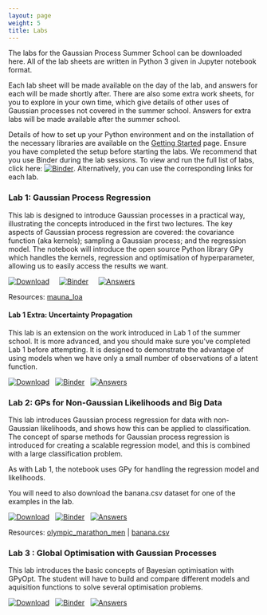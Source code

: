 ```yaml
---
layout: page
weight: 5
title: Labs
---
```


The labs for the Gaussian Process Summer School can be downloaded here. All of the lab sheets are written in Python 3 given in Jupyter notebook format.

Each lab sheet will be made available on the day of the lab, and answers for each will be made shortly after. There are also some extra work sheets, for you to explore in your own time, which give details of other uses of Gaussian processes not covered in the summer school. Answers for extra labs will be made available after the summer school.


Details of how to set up your Python environment and on the installation of the necessary libraries are available on the [Getting Started](../getting_started) page. Ensure you have completed the setup before starting the labs. We recommend that you use Binder during the lab sessions. To view and run the full list of labs, click here: [![Binder](https://mybinder.org/badge_logo.svg)](https://mybinder.org/v2/gh/gpschool/labs/2019?filepath=2019%2F). Alternatively, you can use the corresponding links for each lab.

### Lab 1: Gaussian Process Regression
This lab is designed to introduce Gaussian processes in a practical way, illustrating the concepts introduced in the first two lectures. The key aspects of Gaussian process regression are covered: the covariance function (aka kernels); sampling a Gaussian process; and the regression model. The notebook will introduce the open source Python library GPy which handles the kernels, regression and optimisation of hyperparameter, allowing us to easily access the results we want.

[![Download](https://img.shields.io/badge/download-lab%201-green)](https://github.com/gpschool/labs/raw/2019/2019/lab_1.ipynb) &nbsp;&nbsp;&nbsp; [![Binder](https://mybinder.org/badge_logo.svg)](https://mybinder.org/v2/gh/gpschool/labs/2019?filepath=2019%2Flab_1.ipynb) &nbsp;&nbsp;&nbsp; [![Answers](https://img.shields.io/badge/answers-unavailable-red)](#)

Resources: [mauna_loa](https://github.com/gpschool/labs/raw/2019/.resources/mauna_loa)

#### Lab 1 Extra: Uncertainty Propagation
This lab is an extension on the work introduced in Lab 1 of the summer school. It is more advanced, and you should make sure you've completed Lab 1 before attempting. It is designed to demonstrate the advantage of using models when we have only a small number of observations of a latent function.
 
[![Download](https://img.shields.io/badge/download-lab%201%20extra-green)](https://github.com/gpschool/labs/raw/2019/2019/lab_1_extra.ipynb)&nbsp;&nbsp;&nbsp;[![Binder](https://mybinder.org/badge_logo.svg)](https://mybinder.org/v2/gh/gpschool/labs/2019?filepath=2019%2Flab_1_extra.ipynb)&nbsp;&nbsp;&nbsp;[![Answers](https://img.shields.io/badge/answers-download-green)](https://nbviewer.jupyter.org/github/gpschool/labs/blob/2019/2019/.answers/lab_1.ipynb)

### Lab 2: GPs for Non-Gaussian Likelihoods and Big Data
This lab introduces Gaussian process regression for data with non-Gaussian likelihoods, and shows how this can be applied to classification. The concept of sparse methods for Gaussian process regression is introduced for creating a scalable regression model, and this is combined with a large classification problem.

As with Lab 1, the notebook uses GPy for handling the regression model and likelihoods.

You will need to also download the banana.csv dataset for one of the examples in the lab.

[![Download](https://img.shields.io/badge/unavailable-lab%202-red)](https://github.com/gpschool/labs/raw/2019/2019/lab_2.ipynb)&nbsp;&nbsp;&nbsp;[![Binder](https://mybinder.org/badge_logo.svg)](https://mybinder.org/v2/gh/gpschool/labs/2019?filepath=2019%2Flab_2.ipynb)&nbsp;&nbsp;&nbsp;[![Answers](https://img.shields.io/badge/answers-download-green)](https://nbviewer.jupyter.org/github/gpschool/labs/blob/2019/2019/.answers/lab_1_extra.ipynb)

Resources: [olympic_marathon_men](https://github.com/gpschool/labs/raw/2019/.resources/olympic_marathon_men) | [banana.csv](https://github.com/gpschool/labs/raw/2019/.resources/banana.csv) 

<!-- 
#### Lab 2 Extra: Deep Gaussian Processes

[![Download](https://img.shields.io/badge/unavailable-lab%202%20extra-red)](https://github.com/gpschool/labs/raw/2019/2019/lab_2_extra.ipynb)&nbsp;&nbsp;&nbsp;[![Binder](https://mybinder.org/badge_logo.svg)](https://mybinder.org/v2/gh/gpschool/labs/2019?filepath=2019%2Flab_2_extra.ipynb)&nbsp;&nbsp;&nbsp;[![Answers](https://img.shields.io/badge/answers-unavailable-red)](#)
-->


### Lab 3 : Global Optimisation with Gaussian Processes
This lab introduces the basic concepts of Bayesian optimisation with GPyOpt. The student will have to build and compare different models and aquisition functions to solve several optimisation problems.

[![Download](https://img.shields.io/badge/unavailable-lab%203-red)](https://github.com/gpschool/labs/raw/2019/2019/lab_3.ipynb)&nbsp;&nbsp;&nbsp;[![Binder](https://mybinder.org/badge_logo.svg)](https://mybinder.org/v2/gh/gpschool/labs/2019?filepath=2019%2Flab_3.ipynb)&nbsp;&nbsp;&nbsp;[![Answers](https://img.shields.io/badge/answers-unavailable-red)](#)


<!-- 
#### Lab 3 Extra: Unsupervised Learning with Gaussian Processes

[![Download](https://img.shields.io/badge/unavailable-lab%203%20extra-red)](https://github.com/gpschool/labs/raw/2019/2019/lab_3_extra.ipynb)&nbsp;&nbsp;&nbsp;[![Binder](https://mybinder.org/badge_logo.svg)](https://mybinder.org/v2/gh/gpschool/labs/2019?filepath=2019%2Flab_3_extra.ipynb)&nbsp;&nbsp;&nbsp;[![Answers](https://img.shields.io/badge/answers-unavailable-red)](#)
-->


